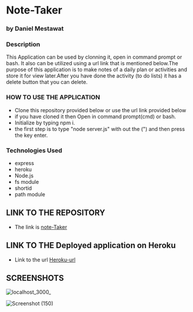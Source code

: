# Note-Taker

### by Daniel Mestawat
### Description
This Application can be used by clonning it, open in command prompt or bash. It also can be utilized using a url link that is mentioned below.The purpose of this application is to make notes of a daily plan or activities and store it for view later.After you have done the activity (to do lists) it has a delete button that you can delete.


### HOW TO USE THE APPLICATION

- Clone this repository provided below or use the url link provided below
- if you have cloned it then Open in command prompt(cmd) or bash.
- Initialize by typing npm i.
- the first step is to type "node server.js" with out the (") and then press the key enter.


### Technologies Used

- express
- heroku
- Node.js
- fs module
- shortid
- path module


## LINK TO THE REPOSITORY

- The link is [note-Taker](https://github.com/danny1215/Note-Taker)

## LINK TO THE Deployed application on Heroku

- Link to the url [Heroku-url](https://cryptic-retreat-22640.herokuapp.com/)

## SCREENSHOTS

![localhost_3000_](https://user-images.githubusercontent.com/59859358/106792034-aac72b00-6623-11eb-86e6-b0a808d96175.png)



![Screenshot (150)](https://user-images.githubusercontent.com/59859358/106811031-c1797c00-663b-11eb-9b49-b616042b7641.png)